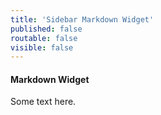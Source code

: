 ```yaml
---
title: 'Sidebar Markdown Widget'
published: false
routable: false
visible: false
---
```


#### Markdown Widget

Some text here.
